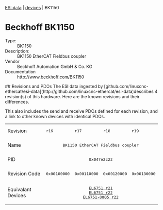 <div class="nav"><a href="/esi-data">ESI data</a> | <a href="/esi-data/devices">devices</a> | BK1150</div>

#  Beckhoff BK1150

<dl>
  <dt>Type:</dt><dd>BK1150</dd>
  <dt>Description:</dt><dd>BK1150 EtherCAT Fieldbus coupler</dd>
  <dt>Vendor</dt><dd>Beckhoff Automation GmbH & Co. KG</dd>
  <dt>Documentation</dt><dd><a href="http://www.beckhoff.com/BK1150">http://www.beckhoff.com/BK1150</a></dd>
</dl>
## Revisions and PDOs
The ESI data ingested by [github.com/linuxcnc-ethercat/esi-data](http://github.com/linuxcnc-ethercat/esi-data)describes 4 revision(s) of this hardware.  Here are the known revisions and their differences.

This also includes the send and receive PDOs defined for each revision, and a link to other known devices with identical PDOs.

<table>
<tr >
<td class="first">Revision</td>
<td ><pre>r16</pre></td>
<td ><pre>r17</pre></td>
<td ><pre>r18</pre></td>
<td ><pre>r19</pre></td>
</tr>
<tr >
<td class="first">Name</td>
<td  colspan=4 align="center"><pre>BK1150 EtherCAT Fieldbus coupler</pre></td>
</tr>
<tr >
<td class="first">PID</td>
<td  colspan=4 align="center"><pre>0x047e2c22</pre></td>
</tr>
<tr >
<td class="first">Revision Code</td>
<td ><pre>0x00100000</pre></td>
<td ><pre>0x00110000</pre></td>
<td ><pre>0x00120000</pre></td>
<td ><pre>0x00130000</pre></td>
</tr>
<tr >
<td class="first">Equivalant Devices</td>
<td  colspan=4 align="center"><pre><a href="EL6751">EL6751 r21</a><br/><a href="EL6751">EL6751 r22</a><br/><a href="EL6751-0005">EL6751-0005 r22</a></pre></td>
</tr>
</table>
